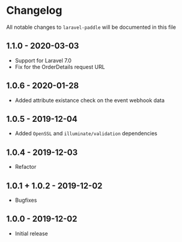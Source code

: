 # Changelog

All notable changes to `laravel-paddle` will be documented in this file

## 1.1.0 - 2020-03-03
- Support for Laravel 7.0
- Fix for the OrderDetails request URL

## 1.0.6 - 2020-01-28
- Added attribute existance check on the event webhook data

## 1.0.5 - 2019-12-04
- Added `OpenSSL` and `illuminate/validation` dependencies

## 1.0.4 - 2019-12-03
- Refactor

## 1.0.1 + 1.0.2 - 2019-12-02

- Bugfixes

## 1.0.0 - 2019-12-02

- Initial release
